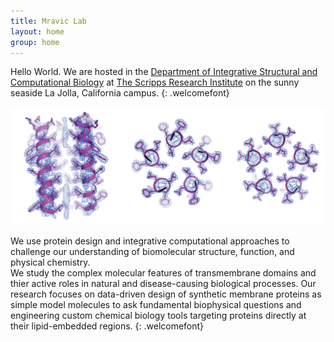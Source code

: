 ```yaml
---
title: Mravic Lab
layout: home
group: home
---
```


   Hello World.  We are hosted in the [Department of Integrative Structural and Computational Biology](https://www.scripps.edu/science-and-medicine/research-departments/integrative-structural-and-computational-biology/) at [The Scripps Research Institute](https://www.scripps.edu/) on the sunny seaside La Jolla, California campus. 
{: .welcomefont}
<br>
<div class="row">
<div class="col-md-9 order-md-2 align-self-center">
<img class="img-fluid" src="static/img/xtal_pretty.png" alt="Figure">
</div> 

</div>

<br>
   We use protein design and integrative computational approaches to challenge our understanding of biomolecular structure, function, and physical chemistry.  
<br>
   We study the complex molecular features of transmembrane domains and thier active roles in natural and disease-causing biological processes.  Our research focuses on data-driven design of synthetic membrane proteins as simple model molecules to ask fundamental biophysical questions and engineering custom chemical biology tools targeting proteins directly at their lipid-embedded regions.  
{: .welcomefont}
